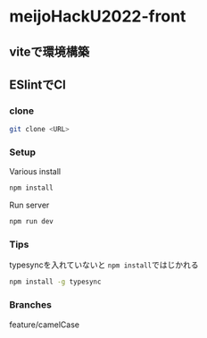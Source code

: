 # meijoHackU2022-front

## viteで環境構築
## ESlintでCI

### clone
```bash
git clone <URL>
```

### Setup
Various install
```bash
npm install
```
Run server
```bash
npm run dev
```

### Tips
typesyncを入れていないと ```npm install```ではじかれる
```bash
npm install -g typesync
```
### Branches
feature/camelCase
